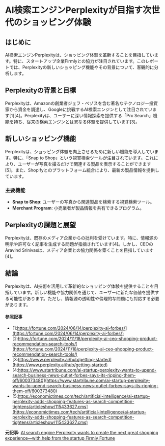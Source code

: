 # AI検索エンジンPerplexityが目指す次世代のショッピング体験

## はじめに

AI検索エンジンPerplexityは、ショッピング体験を革新することを目指しています。特に、スタートアップ企業Firmlyとの協力が注目されています。このレポートでは、Perplexityの新しいショッピング機能やその背景について、客観的に分析します。

## Perplexityの背景と目標

Perplexityは、Amazonの創業者ジェフ・ベゾスを含む著名なテクノロジー投資家から資金を調達し、Googleに挑戦するAI検索エンジンとして注目されています[1][4]。Perplexityは、ユーザーに深い情報探索を提供する「Pro Search」機能を持ち、従来の検索エンジンとは異なる体験を提供しています[3]。

## 新しいショッピング機能

Perplexityは、ショッピング体験を向上させるために新しい機能を導入しています。特に、「Snap to Shop」という視覚検索ツールが注目されています。これにより、ユーザーが写真を撮るだけで関連する製品を表示することができます[5]。また、Shopifyとのプラットフォーム統合により、最新の製品情報を提供しています。

### 主要機能

- **Snap to Shop**: ユーザーの写真から関連製品を検索する視覚検索ツール。
- **Merchant Program**: 小売業者が製品情報を共有できるプログラム。

## Perplexityの課題と展望

Perplexityは、既存のメディア企業からの批判を受けています。特に、情報源の明示や許可なく記事を生成する問題が指摘されています[4]。しかし、CEOのAravind Srinivasは、メディア企業との協力関係を築くことを目指しています[4]。

## 結論

Perplexityは、AI技術を活用して革新的なショッピング体験を提供することを目指しています。新しい機能や協力関係を通じて、ユーザーに新たな価値を提供する可能性があります。ただし、情報源の透明性や倫理的な問題にも対応する必要があります。

#### 参照記事
- [1:https://fortune.com/2024/06/14/perplexity-ai-forbes/](https://fortune.com/2024/06/14/perplexity-ai-forbes/)
- [2:https://fortune.com/2024/11/18/perplexity-ai-ceo-shopping-product-recommendation-search-tools/](https://fortune.com/2024/11/18/perplexity-ai-ceo-shopping-product-recommendation-search-tools/)
- [3:https://www.perplexity.ai/hub/getting-started](https://www.perplexity.ai/hub/getting-started)
- [4:https://www.startribune.com/ai-startup-perplexity-wants-to-upend-search-business-news-outlet-forbes-says-its-ripping-them-off/600373480](https://www.startribune.com/ai-startup-perplexity-wants-to-upend-search-business-news-outlet-forbes-says-its-ripping-them-off/600373480)
- [5:https://economictimes.com/tech/artificial-intelligence/ai-startup-perplexity-adds-shopping-features-as-search-competition-tightens/articleshow/115433627.cms](https://economictimes.com/tech/artificial-intelligence/ai-startup-perplexity-adds-shopping-features-as-search-competition-tightens/articleshow/115433627.cms)


**元記事:** [AI search engine Perplexity wants to create the next great shopping experience—with help from the startup Firmly Fortune](https://fortune.com/2025/03/27/perplexity-shopping-ai-search-engine-firmly/)